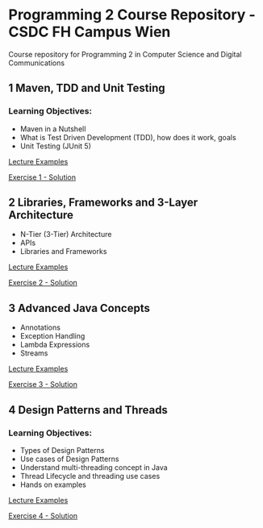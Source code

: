 # Programming 2 Course Repository - CSDC FH Campus Wien
Course repository for Programming 2 in Computer Science and Digital Communications

## 1 Maven, TDD and Unit Testing
### Learning Objectives:
- Maven in a Nutshell
- What is Test Driven Development (TDD), how does it work, goals
- Unit Testing (JUnit 5)

[Lecture Examples](https://github.com/leonardo1710/prg2_lecturecode_ss22/tree/master/src/main/java/at/ac/fhcampuswien/unittesting)

[Exercise 1 - Solution](https://github.com/leonardo1710/prg2-exercise-1-solution)

## 2 Libraries, Frameworks and 3-Layer Architecture
- N-Tier (3-Tier) Architecture
- APIs
- Libraries and Frameworks

[Lecture Examples]()

[Exercise 2 - Solution](https://github.com/leonardo1710/prg2-exercise-2-solution)

## 3 Advanced Java Concepts
- Annotations
- Exception Handling
- Lambda Expressions
- Streams

[Lecture Examples]()

[Exercise 3 - Solution]()

## 4 Design Patterns and Threads
### Learning Objectives:
- Types of Design Patterns
- Use cases of Design Patterns
- Understand multi-threading concept in Java
- Thread Lifecycle and threading use cases
- Hands on examples

[Lecture Examples]()

[Exercise 4 - Solution]()

